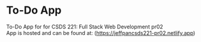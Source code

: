 # To-Do App
To-Do App for for CSDS 221: Full Stack Web Development pr02 \
App is hosted and can be found at: (https://jeffpancsds221-pr02.netlify.app)
